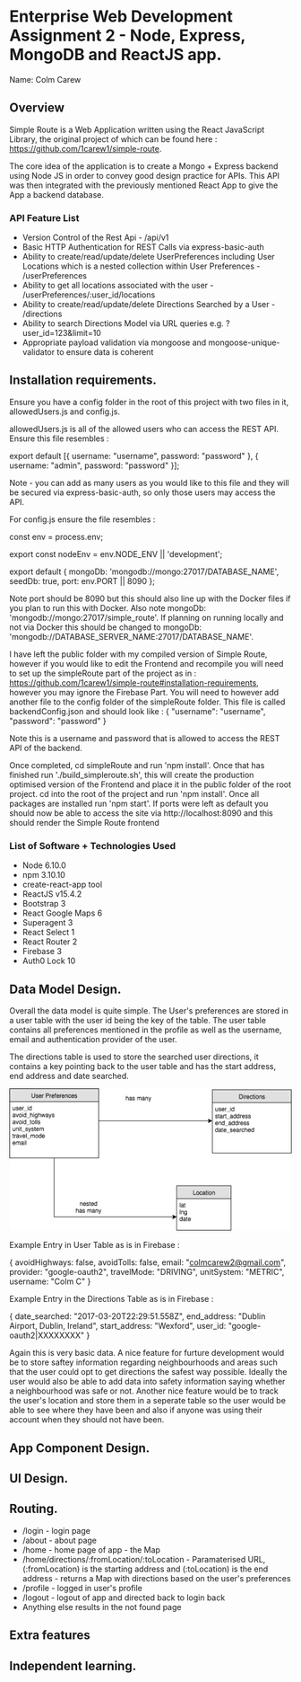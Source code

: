 # Enterprise Web Development Assignment 2 - Node, Express, MongoDB and ReactJS app.

Name: Colm Carew

## Overview
Simple Route is a Web Application written using the React JavaScript Library, the original project of which can be found here : https://github.com/1carew1/simple-route. 

The core idea of the application is to create a Mongo + Express backend using Node JS in order to convey good design practice for APIs.
This API was then integrated with the previously mentioned React App to give the App a backend database.


### API Feature List
  
 + Version Control of the Rest Api - /api/v1
 + Basic HTTP Authentication for REST Calls via express-basic-auth
 + Ability to create/read/update/delete UserPreferences including User Locations which is a nested collection within User Preferences - /userPreferences
 + Ability to get all locations associated with the user - /userPreferences/:user_id/locations
 + Ability to create/read/update/delete Directions Searched by a User - /directions
 + Ability to search Directions Model via URL queries e.g. ?user_id=123&limit=10
 + Appropriate payload validation via mongoose and mongoose-unique-validator to ensure data is coherent

## Installation requirements.
Ensure you have a config folder in the root of this project with two files in it, allowedUsers.js and config.js.

allowedUsers.js is all of the allowed users who can access the REST API.
Ensure this file resembles :

export default [{
    username: "username",
    password: "password"
}, {
    username: "admin",
    password: "password"
}];

Note - you can add as many users as you would like to this file and they will be secured via express-basic-auth, so only those users may access the API.

For config.js ensure the file resembles :

const env = process.env;

export const nodeEnv = env.NODE_ENV || 'development';


export default {
  mongoDb: 'mongodb://mongo:27017/DATABASE_NAME',
  seedDb: true,
  port: env.PORT || 8090
};

Note port should be 8090 but this should also line up with the Docker files if you plan to run this with Docker.
Also note  mongoDb: 'mongodb://mongo:27017/simple_route'. If planning on running locally and not via Docker this should be changed to  mongoDb: 'mongodb://DATABASE_SERVER_NAME:27017/DATABASE_NAME'.


I have left the public folder with my compiled version of Simple Route, however if you would like to edit the Frontend and recompile you will need to set up the simpleRoute part of the project as in : https://github.com/1carew1/simple-route#installation-requirements, however you may ignore the Firebase Part. You will need to however add another file to the config folder of the simpleRoute folder. This file is called backendConfig.json and should look like : 
{
	"username": "username",
    "password": "password"
}

Note this is a username and password that is allowed to access the REST API of the backend.


Once completed, cd simpleRoute and run 'npm install'.
Once that has finished run './build_simpleroute.sh', this will create the production optimised version of the Frontend and place it in the public folder of the root project.
cd into the root of the project and run 'npm install'.
Once all packages are installed run 'npm start'.
If ports were left as default you should now be able to access the site via http://localhost:8090 and this should render the Simple Route frontend

### List of Software + Technologies Used
+ Node 6.10.0
+ npm 3.10.10
+ create-react-app tool
+ ReactJS v15.4.2
+ Bootstrap 3
+ React Google Maps 6
+ Superagent 3
+ React Select 1
+ React Router 2
+ Firebase 3
+ Auth0 Lock 10

## Data Model Design.

Overall the data model is quite simple. The User's preferences are stored in a user table with the user id being the key of the table. The user table contains all preferences mentioned in the profile as well as the username, email and authentication provider of the user.

The directions table is used to store the searched user directions, it contains a key pointing back to the user table and has the start address, end address and date searched.

![Data Model][dataModel]

Example Entry in User Table as is in Firebase :

{
	avoidHighways: false,
	avoidTolls: false,
	email: "colmcarew2@gmail.com",
	provider: "google-oauth2",
	travelMode: "DRIVING",
	unitSystem: "METRIC",
	username: "Colm C"
}

Example Entry in the Directions Table as is in Firebase :

{
	date_searched: "2017-03-20T22:29:51.558Z",
	end_address: "Dublin Airport, Dublin, Ireland",
	start_address: "Wexford",
	user_id: "google-oauth2|XXXXXXXX"
}

Again this is very basic data. A nice feature for furture development would be to store saftey information regarding neighbourhoods and areas such that the user could opt to get directions the safest way possible. Ideally the user would also be able to add data into safety information saying whether a neighbourhood was safe or not. Another nice feature would be to track the user's location and store them in a seperate table so the user would be able to see where they have been and also if anyone was using their account when they should not have been.

## App Component Design.

## UI Design.

## Routing.
+ /login - login page
+ /about - about page
+ /home - home page of app - the Map
+ /home/directions/:fromLocation/:toLocation - Paramaterised URL, (:fromLocation) is the starting address and (:toLocation) is the end address - returns a Map with directions based on the user's preferences
+ /profile - logged in user's profile
+ /logout - logout of app and directed back to login back
+ Anything else results in the not found page

## Extra features
 

## Independent learning.



[dataModel]: ./readmeResources/SimpleRouteReactDataModel.png
[homeModel]: ./readmeResources/SimpleRouteReactHomeModel.png
[mainModel]: ./readmeResources/SimpleRouteReactMainModel.png
[profileModel]: ./readmeResources/SimpleRouteReactProfileModel.png
[homeScreenMap]: ./readmeResources/homeScreenMap.png
[loginMenu]: ./readmeResources/loginMenu.png
[loginScreen]: ./readmeResources/loginScreen.png
[profileBasicInfo]: ./readmeResources/profileBasicInfo.png
[mapWithDirections]: ./readmeResources/mapWithDirections.png
[flyToLocation]: ./readmeResources/flyToLocation.png
[directionsForm]: ./readmeResources/getDirectionForm.png
[aboutPage]: ./readmeResources/aboutPage.png
[directionsTable]: ./readmeResources/directionTable.png
[preferences]: ./readmeResources/preferences.png